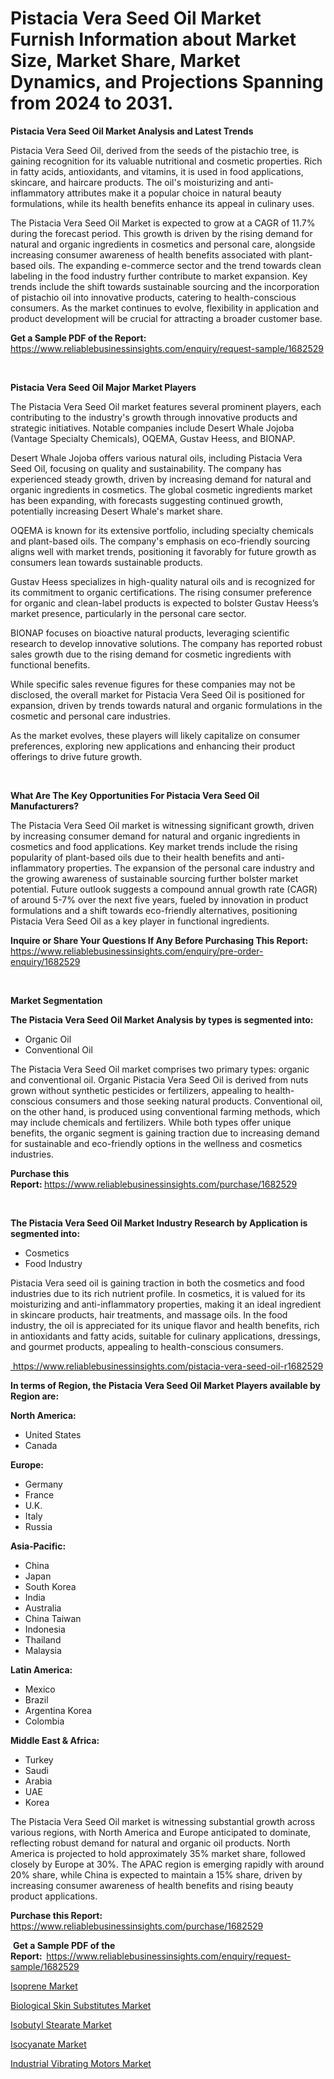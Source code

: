 <p><h1>Pistacia Vera Seed Oil Market Furnish Information about Market Size, Market Share, Market Dynamics, and Projections Spanning from 2024 to 2031.</h1></p><p><strong>Pistacia Vera Seed Oil Market Analysis and Latest Trends</strong></p>
<p><p>Pistacia Vera Seed Oil, derived from the seeds of the pistachio tree, is gaining recognition for its valuable nutritional and cosmetic properties. Rich in fatty acids, antioxidants, and vitamins, it is used in food applications, skincare, and haircare products. The oil's moisturizing and anti-inflammatory attributes make it a popular choice in natural beauty formulations, while its health benefits enhance its appeal in culinary uses.</p><p>The Pistacia Vera Seed Oil Market is expected to grow at a CAGR of 11.7% during the forecast period. This growth is driven by the rising demand for natural and organic ingredients in cosmetics and personal care, alongside increasing consumer awareness of health benefits associated with plant-based oils. The expanding e-commerce sector and the trend towards clean labeling in the food industry further contribute to market expansion. Key trends include the shift towards sustainable sourcing and the incorporation of pistachio oil into innovative products, catering to health-conscious consumers. As the market continues to evolve, flexibility in application and product development will be crucial for attracting a broader customer base.</p></p>
<p><strong>Get a Sample PDF of the Report:&nbsp;</strong> <a href="https://www.reliablebusinessinsights.com/enquiry/request-sample/1682529?utm_campaign=1113&utm_medium=2&utm_source=Github&utm_content=ia&utm_term=15102024&utm_id=pistacia-vera-seed-oil">https://www.reliablebusinessinsights.com/enquiry/request-sample/1682529</a></p>
<p>&nbsp;</p>
<p><strong>Pistacia Vera Seed Oil Major Market Players</strong></p>
<p><p>The Pistacia Vera Seed Oil market features several prominent players, each contributing to the industry's growth through innovative products and strategic initiatives. Notable companies include Desert Whale Jojoba (Vantage Specialty Chemicals), OQEMA, Gustav Heess, and BIONAP.</p><p>Desert Whale Jojoba offers various natural oils, including Pistacia Vera Seed Oil, focusing on quality and sustainability. The company has experienced steady growth, driven by increasing demand for natural and organic ingredients in cosmetics. The global cosmetic ingredients market has been expanding, with forecasts suggesting continued growth, potentially increasing Desert Whale's market share.</p><p>OQEMA is known for its extensive portfolio, including specialty chemicals and plant-based oils. The company's emphasis on eco-friendly sourcing aligns well with market trends, positioning it favorably for future growth as consumers lean towards sustainable products.</p><p>Gustav Heess specializes in high-quality natural oils and is recognized for its commitment to organic certifications. The rising consumer preference for organic and clean-label products is expected to bolster Gustav Heess’s market presence, particularly in the personal care sector.</p><p>BIONAP focuses on bioactive natural products, leveraging scientific research to develop innovative solutions. The company has reported robust sales growth due to the rising demand for cosmetic ingredients with functional benefits.</p><p>While specific sales revenue figures for these companies may not be disclosed, the overall market for Pistacia Vera Seed Oil is positioned for expansion, driven by trends towards natural and organic formulations in the cosmetic and personal care industries. </p><p>As the market evolves, these players will likely capitalize on consumer preferences, exploring new applications and enhancing their product offerings to drive future growth.</p></p>
<p>&nbsp;</p>
<p><strong>What Are The Key Opportunities For Pistacia Vera Seed Oil Manufacturers?</strong></p>
<p><p>The Pistacia Vera Seed Oil market is witnessing significant growth, driven by increasing consumer demand for natural and organic ingredients in cosmetics and food applications. Key market trends include the rising popularity of plant-based oils due to their health benefits and anti-inflammatory properties. The expansion of the personal care industry and the growing awareness of sustainable sourcing further bolster market potential. Future outlook suggests a compound annual growth rate (CAGR) of around 5-7% over the next five years, fueled by innovation in product formulations and a shift towards eco-friendly alternatives, positioning Pistacia Vera Seed Oil as a key player in functional ingredients.</p></p>
<p><strong>Inquire or Share Your Questions If Any Before Purchasing This Report:</strong> <a href="https://www.reliablebusinessinsights.com/enquiry/pre-order-enquiry/1682529?utm_campaign=1113&utm_medium=2&utm_source=Github&utm_content=ia&utm_term=15102024&utm_id=pistacia-vera-seed-oil">https://www.reliablebusinessinsights.com/enquiry/pre-order-enquiry/1682529</a></p>
<p>&nbsp;</p>
<p><strong>Market Segmentation</strong></p>
<p><strong>The Pistacia Vera Seed Oil Market Analysis by types is segmented into:</strong></p>
<p><ul><li>Organic Oil</li><li>Conventional Oil</li></ul></p>
<p><p>The Pistacia Vera Seed Oil market comprises two primary types: organic and conventional oil. Organic Pistacia Vera Seed Oil is derived from nuts grown without synthetic pesticides or fertilizers, appealing to health-conscious consumers and those seeking natural products. Conventional oil, on the other hand, is produced using conventional farming methods, which may include chemicals and fertilizers. While both types offer unique benefits, the organic segment is gaining traction due to increasing demand for sustainable and eco-friendly options in the wellness and cosmetics industries.</p></p>
<p><strong>Purchase this Report:&nbsp;</strong><a href="https://www.reliablebusinessinsights.com/purchase/1682529?utm_campaign=1113&utm_medium=2&utm_source=Github&utm_content=ia&utm_term=15102024&utm_id=pistacia-vera-seed-oil">https://www.reliablebusinessinsights.com/purchase/1682529</a></p>
<p>&nbsp;</p>
<p><strong>The Pistacia Vera Seed Oil Market Industry Research by Application is segmented into:</strong></p>
<p><ul><li>Cosmetics</li><li>Food Industry</li></ul></p>
<p><p>Pistacia Vera seed oil is gaining traction in both the cosmetics and food industries due to its rich nutrient profile. In cosmetics, it is valued for its moisturizing and anti-inflammatory properties, making it an ideal ingredient in skincare products, hair treatments, and massage oils. In the food industry, the oil is appreciated for its unique flavor and health benefits, rich in antioxidants and fatty acids, suitable for culinary applications, dressings, and gourmet products, appealing to health-conscious consumers.</p></p>
<p><a href="https://www.reliablebusinessinsights.com/pistacia-vera-seed-oil-r1682529?utm_campaign=1113&utm_medium=2&utm_source=Github&utm_content=ia&utm_term=15102024&utm_id=pistacia-vera-seed-oil">&nbsp;https://www.reliablebusinessinsights.com/pistacia-vera-seed-oil-r1682529</a></p>
<p><strong>In terms of Region, the Pistacia Vera Seed Oil Market Players available by Region are:</strong></p>
<p>
    <p> <strong> North America: </strong>
        <ul>
            <li>United States</li>
            <li>Canada</li>
        </ul>
        </p> 
    <p> <strong> Europe: </strong>
        <ul>
            <li>Germany</li>
            <li>France</li>
            <li>U.K.</li>
            <li>Italy</li>
            <li>Russia</li>
        </ul>
        </p> 
    <p> <strong> Asia-Pacific: </strong>
        <ul>
            <li>China</li>
            <li>Japan</li>
            <li>South Korea</li>
            <li>India</li>
            <li>Australia</li>
            <li>China Taiwan</li>
            <li>Indonesia</li>
            <li>Thailand</li>
            <li>Malaysia</li>
        </ul>
        </p> 
    <p> <strong> Latin America: </strong>
        <ul>
            <li>Mexico</li>
            <li>Brazil</li>
            <li>Argentina Korea</li>
            <li>Colombia</li>
        </ul>
        </p> 
    <p> <strong> Middle East & Africa: </strong>
        <ul>
            <li>Turkey</li>
            <li>Saudi</li>
            <li>Arabia</li>
            <li>UAE</li>
            <li>Korea</li>
        </ul>
    </p>
    </p>
<p><p>The Pistacia Vera Seed Oil market is witnessing substantial growth across various regions, with North America and Europe anticipated to dominate, reflecting robust demand for natural and organic oil products. North America is projected to hold approximately 35% market share, followed closely by Europe at 30%. The APAC region is emerging rapidly with around 20% share, while China is expected to maintain a 15% share, driven by increasing consumer awareness of health benefits and rising beauty product applications.</p></p>
<p><strong>Purchase this Report: </strong><a href="https://www.reliablebusinessinsights.com/purchase/1682529?utm_campaign=1113&utm_medium=2&utm_source=Github&utm_content=ia&utm_term=15102024&utm_id=pistacia-vera-seed-oil">https://www.reliablebusinessinsights.com/purchase/1682529</a></p>
<p>&nbsp;<strong>Get a Sample PDF of the Report:&nbsp;&nbsp;</strong><a href="https://www.reliablebusinessinsights.com/enquiry/request-sample/1682529?utm_campaign=1113&utm_medium=2&utm_source=Github&utm_content=ia&utm_term=15102024&utm_id=pistacia-vera-seed-oil">https://www.reliablebusinessinsights.com/enquiry/request-sample/1682529</a></p>
<p><strong></strong></p>
<p><p><a href="https://www.linkedin.com/pulse/isoprene-market-report-product-type-end-use-application-region-wk8de?utm_campaign=1113&utm_medium=2&utm_source=Github&utm_content=ia&utm_term=15102024&utm_id=pistacia-vera-seed-oil">Isoprene Market</a></p><p><a href="https://github.com/shauntarfpso/Market-Research-Report-List-1/blob/main/biological-skin-substitutes-market.md?utm_campaign=1113&utm_medium=2&utm_source=Github&utm_content=ia&utm_term=15102024&utm_id=pistacia-vera-seed-oil">Biological Skin Substitutes Market</a></p><p><a href="https://www.linkedin.com/pulse/isobutyl-stearate-revenue-growth-report-2024-2031-market-alive-bx2oe?utm_campaign=1113&utm_medium=2&utm_source=Github&utm_content=ia&utm_term=15102024&utm_id=pistacia-vera-seed-oil">Isobutyl Stearate Market</a></p><p><a href="https://www.linkedin.com/pulse/isocyanate-market-research-report-2024-2031-market-alive-jnnde?utm_campaign=1113&utm_medium=2&utm_source=Github&utm_content=ia&utm_term=15102024&utm_id=pistacia-vera-seed-oil">Isocyanate Market</a></p><p><a href="https://github.com/keitelmoprotinu/Market-Research-Report-List-1/blob/main/industrial-vibrating-motors-market.md?utm_campaign=1113&utm_medium=2&utm_source=Github&utm_content=ia&utm_term=15102024&utm_id=pistacia-vera-seed-oil">Industrial Vibrating Motors Market</a></p></p>